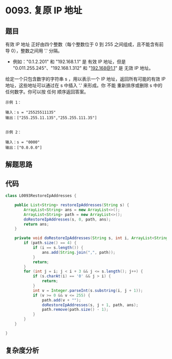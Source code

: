# 0093. 复原 IP 地址

## 题目
有效 IP 地址 正好由四个整数（每个整数位于 0 到 255 之间组成，且不能含有前导 0），整数之间用 '.' 分隔。

- 例如："0.1.2.201" 和 "192.168.1.1" 是 有效 IP 地址，但是 "0.011.255.245"、"192.168.1.312" 和 "192.168@1.1" 是 无效 IP 地址。
  
给定一个只包含数字的字符串 s ，用以表示一个 IP 地址，返回所有可能的有效 IP 地址，这些地址可以通过在 s 中插入 '.' 来形成。你 不能 重新排序或删除 s 中的任何数字。你可以按 任何 顺序返回答案。



```
示例 1：

输入：s = "25525511135"
输出：["255.255.11.135","255.255.111.35"]


示例 2：

输入：s = "0000"
输出：["0.0.0.0"]

```

## 解题思路


## 代码
```java
class L0093RestoreIpAddresses {

    public List<String> restoreIpAddresses(String s) {
        ArrayList<String> ans = new ArrayList<>();
        ArrayList<String> path = new ArrayList<>();
        doRestoreIpAddresses(s, 0, path, ans);
        return ans;
    }

    private void doRestoreIpAddresses(String s, int i, ArrayList<String> path, ArrayList<String> ans) {
        if (path.size() == 4) {
            if (i == s.length()) {
                ans.add(String.join(",", path));
            }
            return;
        }
        for (int j = i; j < i + 3 && j <= s.length(); j++) {
            if (s.charAt(i) == '0' && j > i) {
                return;
            }
            int v = Integer.parseInt(s.substring(i, j + 1));
            if (v >= 0 && v <= 255) {
                path.add(v + "");
                doRestoreIpAddresses(s, j + 1, path, ans);
                path.remove(path.size() - 1);
            }
        }
    }

}
```

## 复杂度分析

